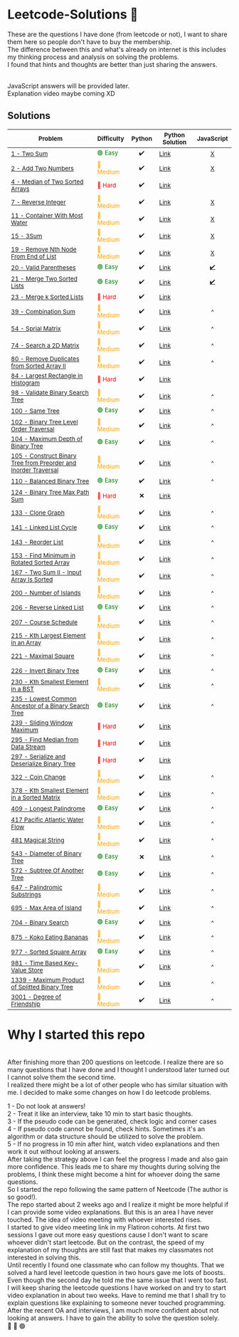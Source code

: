 # Leetcode-Solutions  🚀
These are the questions I have done (from leetcode or not), I want to share them here so people don't have to buy the membership.
</br>
The difference between this and what's already on internet is this includes my thinking process and analysis on solving the problems.</br>
I found that hints and thoughts are better than just sharing the answers.

</br>
JavaScript answers will be provided later.
</br>
Explanation video maybe coming XD

## Solutions


<sub>Problem</sub> | <sub>Difficulty</sub>| <sub>Python</sub>  | <sub>Python Solution<sub> | <sub>JavaScript</sub>
---- | ---- | ---- | ---- | ----
<sub>[1 - Two Sum](https://leetcode.com/problems/two-sum/)</sub> | <sub style="color: green">&#128994; Easy</sub> | <sub><div align='center'>✔️</div></sub> | <sub>[Link](https://github.com/yluo3421/Leetcode-Solutions/tree/main/Python/1-two-sum/)</sub> | <sub><div align='center'>[X]()</div></sub> 
<sub>[2 - Add Two Numbers](https://leetcode.com/problems/add-two-numbers/)</sub> | <sub style="color: orange">&#x1F538; Medium</sub> | <sub><div align='center'>✔️</div></sub> | <sub>[Link](https://github.com/yluo3421/Leetcode-Solutions/blob/main/Python/2-add-two-numbers/)</sub> | <sub><div align='center'>[X]()</div></sub> 
<sub>[4 - Median of Two Sorted Arrays](https://leetcode.com/problems/median-of-two-sorted-arrays/)</sub> | <sub style="color: red">&#x1F534; Hard</sub> | <sub><div align='center'>✔️</div></sub> | <sub>[Link](https://github.com/yluo3421/Leetcode-Solutions/blob/main/Python/4-median-of-two-sorted-arrays/)</sub> | <sub><div align='center'></div></sub> 
<sub>[7 - Reverse Integer](https://leetcode.com/problems/reverse-integer/)</sub> | <sub style="color: orange">&#x1F538; Medium</sub> | <sub><div align='center'>✔️</div></sub> | <sub>[Link](https://github.com/yluo3421/Leetcode-Solutions/blob/main/Python/7-reverse-integer/)</sub> | <sub><div align='center'>[X]()</div></sub> 
<sub>[11 - Container With Most Water](https://leetcode.com/problems/container-with-most-water/)</sub> | <sub style="color: orange">&#x1F538; Medium</sub> | <sub><div align='center'>✔️</div></sub> | <sub>[Link](https://github.com/yluo3421/Leetcode-Solutions/blob/main/Python/11-container-with-most-water/)</sub> | <sub><div align='center'>[X]()</div></sub> 
<sub>[15 - 3Sum](https://gist.github.com/reddyprasade/5ed51cccf3fd918f939082ff33d5a5c3)</sub> | <sub style="color: orange">&#x1F538; Medium</sub> | <sub><div align='center'>✔️</div></sub> | <sub>[Link](https://github.com/yluo3421/Leetcode-Solutions/blob/main/Python/15-3Sum.py/)</sub> | <sub><div align='center'>[X]()</div></sub> 
<sub>[19 - Remove Nth Node From End of List](https://leetcode.com/problems/remove-nth-node-from-end-of-list/)</sub> | <sub style="color: orange">&#x1F538; Medium</sub> | <sub><div align='center'>✔️</div></sub> | <sub>[Link](https://github.com/yluo3421/Leetcode-Solutions/blob/main/Python/19-Remove-Nth-Node-From-End-Of-List.py/)</sub> | <sub><div align='center'>[X]()</div></sub> 
<sub>[20 - Valid Parentheses](https://leetcode.com/problems/valid-parentheses/)</sub> | <sub style="color: green">&#128994; Easy</sub> | <sub><div align='center'>✔️</div></sub> | <sub>[Link](https://github.com/yluo3421/Leetcode-Solutions/blob/main/Python/20-Valid-Parentheses.py/)</sub> | <sub><div align='center'>[✔️](https://github.com/yluo3421/Leetcode-Solutions/blob/main/JavaScript/20-Valid-Parentheses.js/)</div></sub> 
<sub>[21 - Merge Two Sorted Lists](https://leetcode.com/problems/merge-two-sorted-lists/)</sub> | <sub style="color: green">&#128994; Easy</sub> | <sub><div align='center'>✔️</div></sub> | <sub>[Link](https://github.com/yluo3421/Leetcode-Solutions/blob/main/Python/21-Merge-Two-Sorted-Lists.py/)</sub> | <sub><div align='center'>[✔️](https://github.com/yluo3421/Leetcode-Solutions/blob/main/JavaScript/21-Merge-Two-Sorted-Lists.js/~``)</div></sub> 
<sub>[23 - Merge k Sorted Lists](https://leetcode.com/problems/merge-k-sorted-lists/)</sub> | <sub style="color: red">&#x1F534; Hard</sub> | <sub><div align='center'>✔️</div></sub> | <sub>[Link](https://github.com/yluo3421/Leetcode-Solutions/blob/main/Python/23-Merge-K-Sorted-Lists.py/)</sub> | <sub><div align='center'></div></sub> 
<sub>[39 - Combination Sum](https://leetcode.com/problems/spiral-matrix/)</sub> | <sub style="color: orange">&#x1F538; Medium</sub> | <sub><div align='center'>✔️</div></sub> | <sub>[Link](https://github.com/yluo3421/Leetcode-Solutions/blob/main/Python/54-spiral-matrix/)</sub> | <sub><div align='center'>^</div></sub> 
<sub>[54 - Sprial Matrix](https://leetcode.com/problems/combination-sum/)</sub> | <sub style="color: orange">&#x1F538; Medium</sub> | <sub><div align='center'>✔️</div></sub> | <sub>[Link](https://github.com/yluo3421/Leetcode-Solutions/blob/main/Python/39-Combination-Sum.py/)</sub> | <sub><div align='center'>^</div></sub> 
<sub>[74 - Search a 2D Matrix](https://leetcode.com/problems/search-a-2d-matrix/)</sub> | <sub style="color: orange">&#x1F538; Medium</sub> | <sub><div align='center'>✔️</div></sub> | <sub>[Link](https://github.com/yluo3421/Leetcode-Solutions/blob/main/Python/74-Search-A-2D-Matrix.py/)</sub> | <sub><div align='center'>^</div></sub> 
<sub>[80 - Remove Duplicates from Sorted Array II](https://leetcode.com/problems/remove-duplicates-from-sorted-array-ii/)</sub> | <sub style="color: orange">&#x1F538; Medium</sub> | <sub><div align='center'>✔️</div></sub> | <sub>[Link](https://github.com/yluo3421/Leetcode-Solutions/blob/main/Python/80-Remove-Duplicates-From-Sorted-Array-II.py/)</sub> | <sub><div align='center'>^</div></sub> 
<sub>[84 - Largest Rectangle in Histogram](https://leetcode.com/problems/largest-rectangle-in-histogram/)</sub> | <sub style="color: red">&#x1F534; Hard</sub> | <sub><div align='center'>✔️</div></sub> | <sub>[Link](https://github.com/yluo3421/Leetcode-Solutions/blob/main/Python/84-largest-rectangle-in-histogram/)</sub> | <sub><div align='center'></div></sub> 
<sub>[98 - Validate Binary Search Tree](https://leetcode.com/problems/validate-binary-search-tree/)</sub> | <sub style="color: orange">&#x1F538; Medium</sub> | <sub><div align='center'>✔️</div></sub> | <sub>[Link](https://github.com/yluo3421/Leetcode-Solutions/blob/main/Python/98-Validate-Binary-Search-Tree.py/)</sub> | <sub><div align='center'>^</div></sub> 
<sub>[100 - Same Tree](https://leetcode.com/problems/same-tree/)</sub> | <sub style="color: green">&#128994; Easy</sub> | <sub><div align='center'>✔️</div></sub> | <sub>[Link](https://github.com/yluo3421/Leetcode-Solutions/blob/main/Python/100-Same-Tree.py/)</sub> | <sub><div align='center'>^</div></sub> 
<sub>[102 - Binary Tree Level Order Traversal](https://leetcode.com/problems/binary-tree-level-order-traversal/)</sub> | <sub style="color: orange">&#x1F538; Medium</sub> | <sub><div align='center'>✔️</div></sub> | <sub>[Link](https://github.com/yluo3421/Leetcode-Solutions/blob/main/Python/102-Binary-Tree-Level-Order-Traversal.py/)</sub> | <sub><div align='center'>^</div></sub> 
<sub>[104 - Maximum Depth of Binary Tree](https://leetcode.com/problems/maximum-depth-of-binary-tree/)</sub> | <sub style="color: green">&#128994; Easy</sub> | <sub><div align='center'>✔️</div></sub> | <sub>[Link](https://github.com/yluo3421/Leetcode-Solutions/blob/main/Python/104-Maximum-Depth-Of-Binary-Tree.py/)</sub> | <sub><div align='center'>^</div></sub> 
<sub>[105 - Construct Binary Tree from Preorder and Inorder Traversal](https://leetcode.com/problems/construct-binary-tree-from-preorder-and-inorder-traversal/)</sub> | <sub style="color: orange">&#x1F538; Medium</sub> | <sub><div align='center'>✔️</div></sub> | <sub>[Link](https://github.com/yluo3421/Leetcode-Solutions/blob/main/Python/105-Construct-Binary-Tree-From-Preorder-and-Inorder-Traversal.py/)</sub> | <sub><div align='center'>^</div></sub> 
<sub>[110 - Balanced Binary Tree](https://leetcode.com/problems/balanced-binary-tree/)</sub> | <sub style="color: green">&#128994; Easy</sub> | <sub><div align='center'>✔️</div></sub> | <sub>[Link](https://github.com/yluo3421/Leetcode-Solutions/blob/main/Python/110-Balanced-Binary-Tree.py/)</sub> | <sub><div align='center'>^</div></sub> 
<sub>[124 - Binary Tree Max Path Sum](https://leetcode.com/problems/binary-tree-maximum-path-sum/)</sub> | <sub style="color: red">&#x1F534; Hard</sub> | <sub><div align='center'>❌</div></sub> | <sub>[Link](https://github.com/yluo3421/Leetcode-Solutions/blob/main/Python/124-Binary-Tree-Max-Path-Sum.py/)</sub> | <sub><div align='center'></div></sub> 
<sub>[133 - Clone Graph](https://leetcode.com/problems/clone-graph/)</sub> | <sub style="color: orange">&#x1F538; Medium</sub> | <sub><div align='center'>✔️</div></sub> | <sub>[Link](https://github.com/yluo3421/Leetcode-Solutions/blob/main/Python/133-Clone-Graph.py/)</sub> | <sub><div align='center'>^</div></sub> 
<sub>[141 - Linked List Cycle](https://leetcode.com/problems/linked-list-cycle/)</sub> | <sub style="color: green">&#128994; Easy</sub> | <sub><div align='center'>✔️</div></sub> | <sub>[Link](https://github.com/yluo3421/Leetcode-Solutions/blob/main/Python/141-linked-list-cycle/)</sub> | <sub><div align='center'>^</div></sub> 
<sub>[143 - Reorder List](https://leetcode.com/problems/reorder-list/)</sub> | <sub style="color: orange">&#x1F538; Medium</sub> | <sub><div align='center'>✔️</div></sub> | <sub>[Link](https://github.com/yluo3421/Leetcode-Solutions/blob/main/Python/143-Reorder-List.py/)</sub> | <sub><div align='center'>^</div></sub> 
<sub>[153 - Find Minimum in Rotated Sorted Array](https://leetcode.com/problems/find-minimum-in-rotated-sorted-array/)</sub> | <sub style="color: orange">&#x1F538; Medium</sub> | <sub><div align='center'>✔️</div></sub> | <sub>[Link](https://github.com/yluo3421/Leetcode-Solutions/blob/main/Python/153-Find-Minimum-In-Rotated-Sorted-Array.py/)</sub> | <sub><div align='center'>^</div></sub> 
<sub>[167 - Two Sum II - Input Array Is Sorted](https://leetcode.com/problems/two-sum-ii-input-array-is-sorted/)</sub> | <sub style="color: orange">&#x1F538; Medium</sub> | <sub><div align='center'>✔️</div></sub> | <sub>[Link](https://github.com/yluo3421/Leetcode-Solutions/blob/main/Python/167-two-sum-ii-input-array-is-sorted/)</sub> | <sub><div align='center'>^</div></sub> 
<sub>[200 - Number of Islands](https://leetcode.com/problems/number-of-islands/)</sub> | <sub style="color: orange">&#x1F538; Medium</sub> | <sub><div align='center'>✔️</div></sub> | <sub>[Link](https://github.com/yluo3421/Leetcode-Solutions/blob/main/Python/200-Number-Of-Islands.py/)</sub> | <sub><div align='center'>^</div></sub> 
<sub>[206 - Reverse Linked List](https://leetcode.com/problems/reverse-linked-list/)</sub> | <sub style="color: green">&#128994; Easy</sub> | <sub><div align='center'>✔️</div></sub> | <sub>[Link](https://github.com/yluo3421/Leetcode-Solutions/blob/main/Python/206-Reverse-Linked-List.py/)</sub> | <sub><div align='center'>^</div></sub> 
<sub>[207 - Course Schedule](https://leetcode.com/problems/course-schedule/)</sub> | <sub style="color: orange">&#x1F538; Medium</sub> | <sub><div align='center'>✔️</div></sub> | <sub>[Link](https://github.com/yluo3421/Leetcode-Solutions/blob/main/Python/207-Course-Schedule.py/)</sub> | <sub><div align='center'>^</div></sub> 
<sub>[215 - Kth Largest Element in an Array](https://leetcode.com/problems/kth-largest-element-in-an-array/)</sub> | <sub style="color: orange">&#x1F538; Medium</sub> | <sub><div align='center'>✔️</div></sub> | <sub>[Link](https://github.com/yluo3421/Leetcode-Solutions/blob/main/Python/215-kth-largest-element-in-an-array/)</sub> | <sub><div align='center'>^</div></sub> 
<sub>[221 - Maximal Square](https://leetcode.com/problems/maximal-square/)</sub> | <sub style="color: orange">&#x1F538; Medium</sub> | <sub><div align='center'>✔️</div></sub> | <sub>[Link](https://github.com/yluo3421/Leetcode-Solutions/blob/main/Python/221-maximal-square/)</sub> | <sub><div align='center'>^</div></sub> 
<sub>[226 - Invert Binary Tree](https://leetcode.com/problems/invert-binary-tree/)</sub> | <sub style="color: green">&#128994; Easy</sub> | <sub><div align='center'>✔️</div></sub> | <sub>[Link](https://github.com/yluo3421/Leetcode-Solutions/blob/main/Python/226-Invert-Binary-Tree.py/)</sub> | <sub><div align='center'>^</div></sub> 
<sub>[230 - Kth Smallest Element in a BST](https://leetcode.com/problems/kth-smallest-element-in-a-bst/)</sub> | <sub style="color: orange">&#x1F538; Medium</sub> | <sub><div align='center'>✔️</div></sub> | <sub>[Link](https://github.com/yluo3421/Leetcode-Solutions/blob/main/Python/230-Kth-Smallest-Element-In-A-BST.py/)</sub> | <sub><div align='center'>^</div></sub> 
<sub>[235 - Lowest Common Ancestor of a Binary Search Tree](https://leetcode.com/problems/lowest-common-ancestor-of-a-binary-search-tree/)</sub> | <sub style="color: green">&#128994; Easy</sub> | <sub><div align='center'>✔️</div></sub> | <sub>[Link](https://github.com/yluo3421/Leetcode-Solutions/blob/main/Python/235-Lowest-Common-Ancestor-Of-A-Binary-Search-Tree.py/)</sub> | <sub><div align='center'>^</div></sub> 
<sub>[239 - Sliding Window Maximum](https://leetcode.com/problems/sliding-window-maximum/)</sub> | <sub style="color: red">&#x1F534; Hard</sub> | <sub><div align='center'>✔️</div></sub> | <sub>[Link](https://github.com/yluo3421/Leetcode-Solutions/blob/main/Python/239-sliding-window-maximum/)</sub> | <sub><div align='center'></div></sub> 
<sub>[295 - Find Median from Data Stream](https://leetcode.com/problems/find-median-from-data-stream/)</sub> | <sub style="color: red">&#x1F534; Hard</sub> | <sub><div align='center'>✔️</div></sub> | <sub>[Link](https://github.com/yluo3421/Leetcode-Solutions/blob/main/Python/295-Find-Median-From-Data-Stream.py/)</sub> | <sub><div align='center'></div></sub> 
<sub>[297 - Serialize and Deserialize Binary Tree](https://leetcode.com/problems/serialize-and-deserialize-binary-tree/)</sub> | <sub style="color: red">&#x1F534; Hard</sub> | <sub><div align='center'>✔️</div></sub> | <sub>[Link](https://github.com/yluo3421/Leetcode-Solutions/blob/main/Python/297-Serialize-And-Deserialize-Binary-Tree.py/)</sub> | <sub><div align='center'></div></sub> 
<sub>[322 - Coin Change](https://leetcode.com/problems/coin-change/)</sub> | <sub style="color: orange">&#x1F538; Medium</sub> | <sub><div align='center'>✔️</div></sub> | <sub>[Link](https://github.com/yluo3421/Leetcode-Solutions/blob/main/Python/322-coin-change/)</sub> | <sub><div align='center'>^</div></sub> 
<sub>[378 -  Kth Smallest Element in a Sorted Matrix](https://leetcode.com/problems/kth-smallest-element-in-a-sorted-matrix/)</sub> | <sub style="color: orange">&#x1F538; Medium</sub> | <sub><div align='center'>✔️</div></sub> | <sub>[Link](https://github.com/yluo3421/Leetcode-Solutions/blob/main/Python/378-kth-smallest-element-in-a-sorted-matrix/)</sub> | <sub><div align='center'>^</div></sub> 
<sub>[409 - Longest Palindrome](https://leetcode.com/problems/longest-palindrome/)</sub> | <sub style="color: green">&#128994; Easy</sub> | <sub><div align='center'>✔️</div></sub> | <sub>[Link](https://github.com/yluo3421/Leetcode-Solutions/blob/main/Python/409-Longest-Palindrome.py/)</sub> | <sub><div align='center'>^</div></sub> 
<sub>[417 Pacific Atlantic Water Flow](https://leetcode.com/problems/pacific-atlantic-water-flow/)</sub> | <sub style="color: orange">&#x1F538; Medium</sub> | <sub><div align='center'>✔️</div></sub> | <sub>[Link](https://github.com/yluo3421/Leetcode-Solutions/blob/main/Python/417-Pacific-Atlantic-Water-Flow.py/)</sub> | <sub><div align='center'>^</div></sub> 
<sub>[481 Magical String](https://leetcode.com/problems/magical-string/)</sub> | <sub style="color: orange">&#x1F538; Medium</sub> | <sub><div align='center'>✔️</div></sub> | <sub>[Link](https://github.com/yluo3421/Leetcode-Solutions/blob/main/Python/481-magical-string/)</sub> | <sub><div align='center'>^</div></sub> 
<sub>[543 - Diameter of Binary Tree](https://leetcode.com/problems/diameter-of-binary-tree/)</sub> | <sub style="color: green">&#128994; Easy</sub> | <sub><div align='center'>❌</div></sub> | <sub>[Link](https://github.com/yluo3421/Leetcode-Solutions/blob/main/Python/543-Diameter-Of-Binary-Tree.py/)</sub> | <sub><div align='center'>^</div></sub> 
<sub>[572 - Subtree Of Another Tree](https://leetcode.com/problems/subtree-of-another-tree/)</sub> | <sub style="color: green">&#128994; Easy</sub> | <sub><div align='center'>✔️</div></sub> | <sub>[Link](https://github.com/yluo3421/Leetcode-Solutions/blob/main/Python/572-Subtree-Of-Another-Tree.py/)</sub> | <sub><div align='center'>^</div></sub> 
<sub>[647 - Palindromic Substrings](https://leetcode.com/problems/palindromic-substrings/)</sub> | <sub style="color: orange">&#x1F538; Medium</sub> | <sub><div align='center'>✔️</div></sub> | <sub>[Link](https://github.com/yluo3421/Leetcode-Solutions/blob/main/Python/647-Palindromic-Substring.py/)</sub> | <sub><div align='center'>^</div></sub> 
<sub>[695 - Max Area of Island](https://leetcode.com/problems/max-area-of-island/)</sub> | <sub style="color: orange">&#x1F538; Medium</sub> | <sub><div align='center'>✔️</div></sub> | <sub>[Link](https://github.com/yluo3421/Leetcode-Solutions/blob/main/Python/695-Max-Area-Of-Island.py/)</sub> | <sub><div align='center'>^</div></sub> 
<sub>[704 - Binary Search](https://leetcode.com/problems/binary-search/)</sub> | <sub style="color: green">&#128994; Easy</sub> | <sub><div align='center'>✔️</div></sub> | <sub>[Link](https://github.com/yluo3421/Leetcode-Solutions/blob/main/Python/704-Binary-Search.py/)</sub> | <sub><div align='center'>^</div></sub> 
<sub>[875 - Koko Eating Bananas](https://leetcode.com/problems/koko-eating-bananas/)</sub> | <sub style="color: orange">&#x1F538; Medium</sub> | <sub><div align='center'>✔️</div></sub> | <sub>[Link](https://github.com/yluo3421/Leetcode-Solutions/blob/main/Python/875-Koko-Eating-Bananas.py/)</sub> | <sub><div align='center'>^</div></sub> 
<sub>[977 - Sorted Square Array](https://leetcode.com/problems/squares-of-a-sorted-array/)</sub> | <sub style="color: green">&#128994; Easy</sub> | <sub><div align='center'>✔️</div></sub> | <sub>[Link](https://github.com/yluo3421/Leetcode-Solutions/blob/main/Python/977-Sorted-Square-Array.py/)</sub> | <sub><div align='center'>^</div></sub> 
<sub>[981 - Time Based Key-Value Store](https://leetcode.com/problems/time-based-key-value-store/)</sub> | <sub style="color: orange">&#x1F538; Medium</sub> | <sub><div align='center'>✔️</div></sub> | <sub>[Link](https://github.com/yluo3421/Leetcode-Solutions/blob/main/Python/981-Time-Based-Key-Value-Stroe.py/)</sub> | <sub><div align='center'>^</div></sub> 
<sub>[1339 - Maximum Product of Splitted Binary Tree](https://leetcode.com/problems/maximum-product-of-splitted-binary-tree/)</sub> | <sub style="color: orange">&#x1F538; Medium</sub> | <sub><div align='center'>✔️</div></sub> | <sub>[Link](https://github.com/yluo3421/Leetcode-Solutions/blob/main/Python/1339-maximum-product-of-splitted-binary-tree/)</sub> | <sub><div align='center'>^</div></sub> 
<sub>[3001 - Degree of Friendship](https://github.com/yluo3421/Leetcode-Solutions/blob/main/Python/3001-degree-of-friendship/README.md)</sub> | <sub style="color: orange">&#x1F538; Medium</sub> | <sub><div align='center'>✔️</div></sub> | <sub>[Link](https://github.com/yluo3421/Leetcode-Solutions/blob/main/Python/3001-degree-of-friendship/3001-degree-of-friendship.py)</sub> | <sub><div align='center'>^</div></sub> 

# Why I started this repo
</br>
After finishing more than 200 questions on leetcode. I realize there are so many questions that I have done and I thought I understood later turned out I cannot solve them the second time.</br>
I realized there might be a lot of other people who has similar situation with me. I decided to make some changes on how I do leetcode problems.</br>

1 - Do not look at answers!</br>
2 - Treat it like an interview, take 10 min to start basic thoughts.</br>
3 - If the pseudo code can be generated, check logic and corner cases</br>
4 - If pseudo code cannot be found, check hints. Sometimes it's an algorithm or data structure should be utilized to solve the problem.</br>
5 - If no progress in 10 min after hint, watch video explanations and then work it out without looking at answers.</br>
After taking the strategy above I can feel the progress I made and also gain more confidence. This leads me to share my thoughts during solving the problems, I think these might become a hint for whoever doing the same questions.</br>
So I started the repo following the same pattern of Neetcode (The author is so good!).</br>
The repo started about 2 weeks ago and I realize it might be more helpful if I can provide some video explanations. But this is an area I have never touched. The idea of video meeting with whoever interested rises.</br>
I started to give video meeting link in my Flatiron cohorts. At first two sessions I gave out more easy questions cause I don't want to scare whoever didn't start leetcode. But on the contrast, the speed of my explanation of my thoughts are still fast that makes my classmates not interested in solving this.</br>
Until recently I found one classmate who can follow my thoughts. That we solved a hard level leetcode question in two hours gave me lots of boosts. Even though the second day he told me the same issue that I went too fast.</br>
I will keep sharing the leetcode questions I have worked on and try to start video explanation in about two weeks. Have to remind me that I shall try to explain questions like explaining to someone never touched programming.</br>
After the recent OA and interviews, I am much more confident about not looking at answers. I have to gain the ability to solve the question solely.
<br/>
&#x1F538;
&#x1F534;
&#128994;
